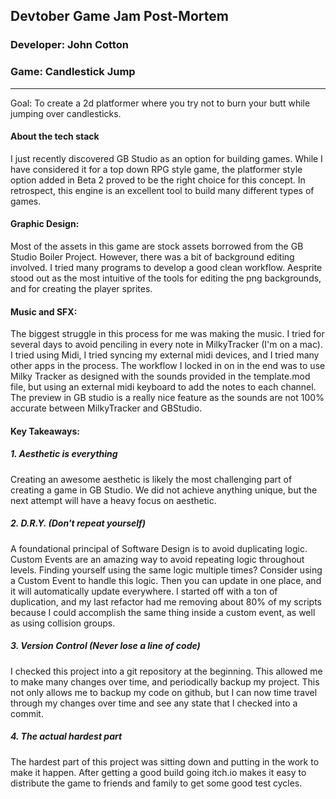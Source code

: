 ## Devtober Game Jam Post-Mortem
### Developer: John Cotton
### Game: Candlestick Jump
---
Goal: To create a 2d platformer where you try not to burn your butt while jumping over candlesticks.

#### About the tech stack
I just recently discovered GB Studio as an option for building games. While I have considered it for a top down RPG style game, the platformer style option added in Beta 2 proved to be the right choice for this concept. In retrospect, this engine is an excellent tool to build many different types of games.

#### Graphic Design: 
Most of the assets in this game are stock assets borrowed from the GB Studio Boiler Project. However, there was a bit of background editing involved. I tried many programs to develop a good clean workflow. Aesprite stood out as the most intuitive of the tools for editing the png backgrounds, and for creating the player sprites.

#### Music and SFX:
The biggest struggle in this process for me was making the music. I tried for several days to avoid penciling in every note in MilkyTracker (I'm on a mac). I tried using Midi, I tried syncing my external midi devices, and I tried many other apps in the process. The workflow I locked in on in the end was to use Milky Tracker as designed with the sounds provided in the template.mod file, but using an external midi keyboard to add the notes to each channel. The preview in GB studio is a really nice feature as the sounds are not 100% accurate between MilkyTracker and GBStudio.

#### Key Takeaways:
##### 1. Aesthetic is everything
Creating an awesome aesthetic is likely the most challenging part of creating a game in GB Studio. We did not achieve anything unique, but the next attempt will have a heavy focus on aesthetic.

##### 2. D.R.Y. (Don't repeat yourself)
A foundational principal of Software Design is to avoid duplicating logic. Custom Events are an amazing way to avoid repeating logic throughout levels. Finding yourself using the same logic multiple times? Consider using a Custom Event to handle this logic. Then you can update in one place, and it will automatically update everywhere.
I started off with a ton of duplication, and my last refactor had me removing about 80% of my scripts because I could accomplish the same thing inside a custom event, as well as using collision groups.

##### 3.  Version Control (Never lose a line of code)
I checked this project into a git repository at the beginning. This allowed me to make many changes over time, and periodically backup my project. This not only allows me to backup my code on github, but I can now time travel through my changes over time and see any state that I checked into a commit.

##### 4. The actual hardest part
The hardest part of this project was sitting down and putting in the work to make it happen. After getting a good build going itch.io makes it easy to distribute the game to friends and family to get some good test cycles.
